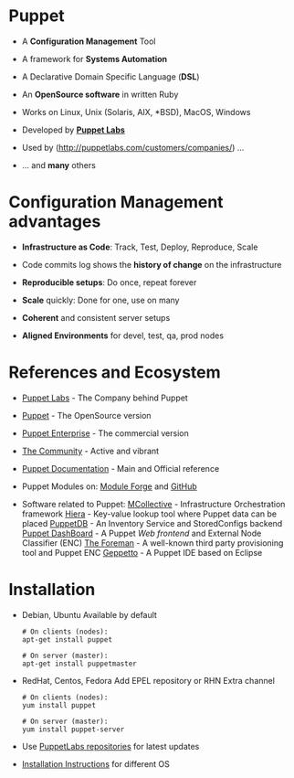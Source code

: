 # Puppet

  - A **Configuration Management** Tool

  - A framework for **Systems Automation**

  - A Declarative Domain Specific Language (**DSL**)

  - An **OpenSource software** in written Ruby

  - Works on Linux, Unix (Solaris, AIX, *BSD), MacOS, Windows

  - Developed by **[Puppet Labs](http://puppetlabs.com)**

  - Used by (http://puppetlabs.com/customers/companies/) ...

  - ... and **many** others


# Configuration Management advantages

  - **Infrastructure as Code**: Track, Test, Deploy, Reproduce, Scale

  - Code commits log shows the **history of change** on the infrastructure

  - **Reproducible setups**: Do once, repeat forever

  - **Scale** quickly: Done for one, use on many

  - **Coherent** and consistent server setups

  - **Aligned Environments** for devel, test, qa, prod nodes


# References and Ecosystem

  - [Puppet Labs](http://puppetlabs.com) - The Company behind Puppet

  - [Puppet](http://puppetlabs.com/puppet/puppet-open-source/) - The OpenSource version

  - [Puppet Enterprise](http://puppetlabs.com/puppet/puppet-enterprise/) - The commercial version

  - [The Community](http://puppetlabs.com/community/overview/) - Active and vibrant

  - [Puppet Documentation](http://docs.puppetlabs.com/) - Main and Official reference

  - Puppet Modules on: [Module Forge](http://forge.puppetlabs.com) and [GitHub](https://github.com/search?q=puppet)

  - Software related to Puppet:
    [MCollective](http://docs.puppetlabs.com/mcollective/) - Infrastructure Orchestration framework
    [Hiera](http://docs.puppetlabs.com/hiera/1/) - Key-value lookup tool where Puppet data can be placed
    [PuppetDB](http://docs.puppetlabs.com/puppetdb/1/) - An Inventory Service and StoredConfigs backend
    [Puppet DashBoard](http://docs.puppetlabs.com/dashboard/) - A Puppet *Web frontend* and External Node Classifier (ENC)
    [The Foreman](http://theforeman.org/) - A well-known third party provisioning tool and Puppet ENC
    [Geppetto](http://cloudsmith.github.com/geppetto) - A Puppet IDE based on Eclipse


# Installation

  - Debian, Ubuntu
    Available by default

        # On clients (nodes):
        apt-get install puppet

        # On server (master):
        apt-get install puppetmaster

  - RedHat, Centos, Fedora
    Add EPEL repository or RHN Extra channel

        # On clients (nodes):
        yum install puppet

        # On server (master):
        yum install puppet-server

  - Use [PuppetLabs repositories](http://docs.puppetlabs.com/guides/puppetlabs_package_repositories.html) for latest updates

  - [Installation Instructions](http://docs.puppetlabs.com/guides/installation.html) for different OS

